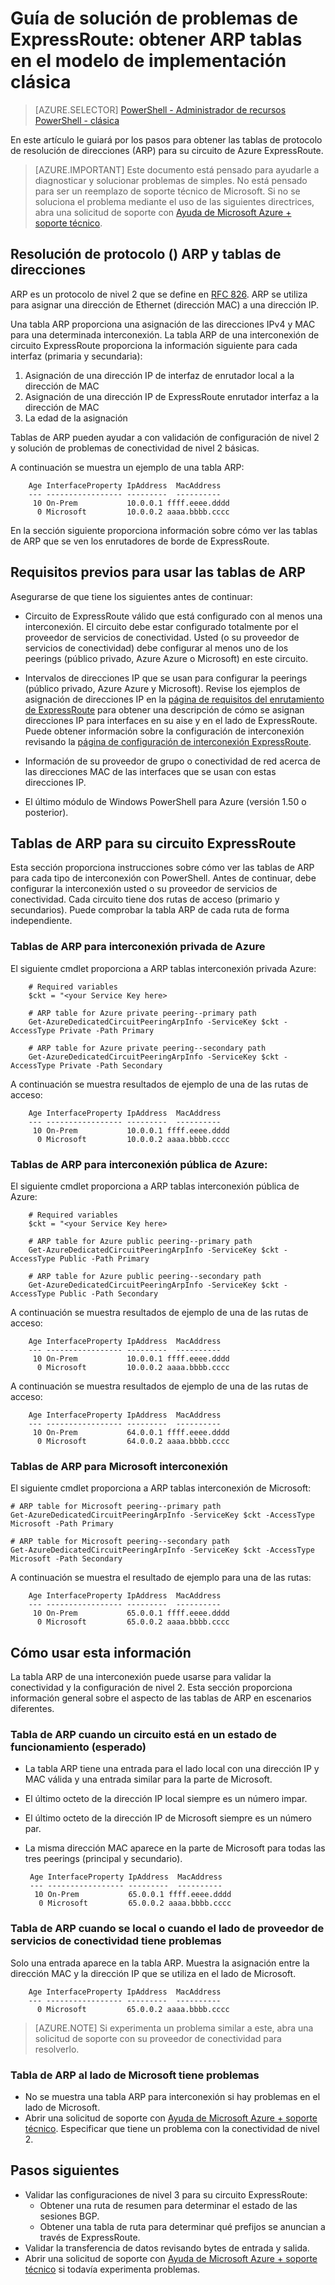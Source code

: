 <properties
   pageTitle="Guía de solución de problemas de ExpressRoute: obtener ARP tablas | Microsoft Azure"
   description="Esta página contiene instrucciones para conseguir a la ARP tablas para un circuito ExpressRoute."
   documentationCenter="na"
   services="expressroute"
   authors="ganesr"
   manager="carolz"
   editor="tysonn"/>
<tags
   ms.service="expressroute"
   ms.devlang="na"
   ms.topic="article"
   ms.tgt_pltfrm="na"
   ms.workload="infrastructure-services"
   ms.date="10/10/2016"
   ms.author="ganesr"/>

# <a name="expressroute-troubleshooting-guide-getting-arp-tables-in-the-classic-deployment-model"></a>Guía de solución de problemas de ExpressRoute: obtener ARP tablas en el modelo de implementación clásica

> [AZURE.SELECTOR]
[PowerShell - Administrador de recursos](expressroute-troubleshooting-arp-resource-manager.md)
[PowerShell - clásica](expressroute-troubleshooting-arp-classic.md)

En este artículo le guiará por los pasos para obtener las tablas de protocolo de resolución de direcciones (ARP) para su circuito de Azure ExpressRoute.

>[AZURE.IMPORTANT] Este documento está pensado para ayudarle a diagnosticar y solucionar problemas de simples. No está pensado para ser un reemplazo de soporte técnico de Microsoft. Si no se soluciona el problema mediante el uso de las siguientes directrices, abra una solicitud de soporte con [Ayuda de Microsoft Azure + soporte técnico](https://portal.azure.com/?#blade/Microsoft_Azure_Support/HelpAndSupportBlade).

## <a name="address-resolution-protocol-arp-and-arp-tables"></a>Resolución de protocolo () ARP y tablas de direcciones
ARP es un protocolo de nivel 2 que se define en [RFC 826](https://tools.ietf.org/html/rfc826). ARP se utiliza para asignar una dirección de Ethernet (dirección MAC) a una dirección IP.

Una tabla ARP proporciona una asignación de las direcciones IPv4 y MAC para una determinada interconexión. La tabla ARP de una interconexión de circuito ExpressRoute proporciona la información siguiente para cada interfaz (primaria y secundaria):

1. Asignación de una dirección IP de interfaz de enrutador local a la dirección de MAC
2. Asignación de una dirección IP de ExpressRoute enrutador interfaz a la dirección de MAC
3. La edad de la asignación

Tablas de ARP pueden ayudar a con validación de configuración de nivel 2 y solución de problemas de conectividad de nivel 2 básicas.

A continuación se muestra un ejemplo de una tabla ARP:

        Age InterfaceProperty IpAddress  MacAddress    
        --- ----------------- ---------  ----------    
         10 On-Prem           10.0.0.1 ffff.eeee.dddd
          0 Microsoft         10.0.0.2 aaaa.bbbb.cccc


En la sección siguiente proporciona información sobre cómo ver las tablas de ARP que se ven los enrutadores de borde de ExpressRoute.

## <a name="prerequisites-for-using-arp-tables"></a>Requisitos previos para usar las tablas de ARP

Asegurarse de que tiene los siguientes antes de continuar:

 - Circuito de ExpressRoute válido que está configurado con al menos una interconexión. El circuito debe estar configurado totalmente por el proveedor de servicios de conectividad. Usted (o su proveedor de servicios de conectividad) debe configurar al menos uno de los peerings (público privado, Azure Azure o Microsoft) en este circuito.

 - Intervalos de direcciones IP que se usan para configurar la peerings (público privado, Azure Azure y Microsoft). Revise los ejemplos de asignación de direcciones IP en la [página de requisitos del enrutamiento de ExpressRoute](expressroute-routing.md) para obtener una descripción de cómo se asignan direcciones IP para interfaces en su aise y en el lado de ExpressRoute. Puede obtener información sobre la configuración de interconexión revisando la [página de configuración de interconexión ExpressRoute](expressroute-howto-routing-classic.md).

 - Información de su proveedor de grupo o conectividad de red acerca de las direcciones MAC de las interfaces que se usan con estas direcciones IP.

 - El último módulo de Windows PowerShell para Azure (versión 1.50 o posterior).

## <a name="arp-tables-for-your-expressroute-circuit"></a>Tablas de ARP para su circuito ExpressRoute
Esta sección proporciona instrucciones sobre cómo ver las tablas de ARP para cada tipo de interconexión con PowerShell. Antes de continuar, debe configurar la interconexión usted o su proveedor de servicios de conectividad. Cada circuito tiene dos rutas de acceso (primario y secundarios). Puede comprobar la tabla ARP de cada ruta de forma independiente.

### <a name="arp-tables-for-azure-private-peering"></a>Tablas de ARP para interconexión privada de Azure
El siguiente cmdlet proporciona a ARP tablas interconexión privada Azure:

        # Required variables
        $ckt = "<your Service Key here>

        # ARP table for Azure private peering--primary path
        Get-AzureDedicatedCircuitPeeringArpInfo -ServiceKey $ckt -AccessType Private -Path Primary

        # ARP table for Azure private peering--secondary path
        Get-AzureDedicatedCircuitPeeringArpInfo -ServiceKey $ckt -AccessType Private -Path Secondary

A continuación se muestra resultados de ejemplo de una de las rutas de acceso:

        Age InterfaceProperty IpAddress  MacAddress    
        --- ----------------- ---------  ----------    
         10 On-Prem           10.0.0.1 ffff.eeee.dddd
          0 Microsoft         10.0.0.2 aaaa.bbbb.cccc


### <a name="arp-tables-for-azure-public-peering"></a>Tablas de ARP para interconexión pública de Azure:
El siguiente cmdlet proporciona a ARP tablas interconexión pública de Azure:

        # Required variables
        $ckt = "<your Service Key here>

        # ARP table for Azure public peering--primary path
        Get-AzureDedicatedCircuitPeeringArpInfo -ServiceKey $ckt -AccessType Public -Path Primary

        # ARP table for Azure public peering--secondary path
        Get-AzureDedicatedCircuitPeeringArpInfo -ServiceKey $ckt -AccessType Public -Path Secondary

A continuación se muestra resultados de ejemplo de una de las rutas de acceso:

        Age InterfaceProperty IpAddress  MacAddress    
        --- ----------------- ---------  ----------    
         10 On-Prem           10.0.0.1 ffff.eeee.dddd
          0 Microsoft         10.0.0.2 aaaa.bbbb.cccc


A continuación se muestra resultados de ejemplo de una de las rutas de acceso:

        Age InterfaceProperty IpAddress  MacAddress    
        --- ----------------- ---------  ----------    
         10 On-Prem           64.0.0.1 ffff.eeee.dddd
          0 Microsoft         64.0.0.2 aaaa.bbbb.cccc


### <a name="arp-tables-for-microsoft-peering"></a>Tablas de ARP para Microsoft interconexión
El siguiente cmdlet proporciona a ARP tablas interconexión de Microsoft:

    # ARP table for Microsoft peering--primary path
    Get-AzureDedicatedCircuitPeeringArpInfo -ServiceKey $ckt -AccessType Microsoft -Path Primary

    # ARP table for Microsoft peering--secondary path
    Get-AzureDedicatedCircuitPeeringArpInfo -ServiceKey $ckt -AccessType Microsoft -Path Secondary


A continuación se muestra el resultado de ejemplo para una de las rutas:

        Age InterfaceProperty IpAddress  MacAddress    
        --- ----------------- ---------  ----------    
         10 On-Prem           65.0.0.1 ffff.eeee.dddd
          0 Microsoft         65.0.0.2 aaaa.bbbb.cccc


## <a name="how-to-use-this-information"></a>Cómo usar esta información
La tabla ARP de una interconexión puede usarse para validar la conectividad y la configuración de nivel 2. Esta sección proporciona información general sobre el aspecto de las tablas de ARP en escenarios diferentes.

### <a name="arp-table-when-a-circuit-is-in-an-operational-expected-state"></a>Tabla de ARP cuando un circuito está en un estado de funcionamiento (esperado)

 - La tabla ARP tiene una entrada para el lado local con una dirección IP y MAC válida y una entrada similar para la parte de Microsoft.
 - El último octeto de la dirección IP local siempre es un número impar.
 - El último octeto de la dirección IP de Microsoft siempre es un número par.
 - La misma dirección MAC aparece en la parte de Microsoft para todas las tres peerings (principal y secundario).


        Age InterfaceProperty IpAddress  MacAddress    
        --- ----------------- ---------  ----------    
         10 On-Prem           65.0.0.1 ffff.eeee.dddd
          0 Microsoft         65.0.0.2 aaaa.bbbb.cccc

### <a name="arp-table-when-its-on-premises-or-when-the-connectivity-provider-side-has-problems"></a>Tabla de ARP cuando se local o cuando el lado de proveedor de servicios de conectividad tiene problemas

 Solo una entrada aparece en la tabla ARP. Muestra la asignación entre la dirección MAC y la dirección IP que se utiliza en el lado de Microsoft.

        Age InterfaceProperty IpAddress  MacAddress    
        --- ----------------- ---------  ----------    
          0 Microsoft         65.0.0.2 aaaa.bbbb.cccc

>[AZURE.NOTE] Si experimenta un problema similar a este, abra una solicitud de soporte con su proveedor de conectividad para resolverlo.


### <a name="arp-table-when-the-microsoft-side-has-problems"></a>Tabla de ARP al lado de Microsoft tiene problemas

 - No se muestra una tabla ARP para interconexión si hay problemas en el lado de Microsoft.
 -  Abrir una solicitud de soporte con [Ayuda de Microsoft Azure + soporte técnico](https://portal.azure.com/?#blade/Microsoft_Azure_Support/HelpAndSupportBlade). Especificar que tiene un problema con la conectividad de nivel 2.

## <a name="next-steps"></a>Pasos siguientes

 - Validar las configuraciones de nivel 3 para su circuito ExpressRoute:
     - Obtener una ruta de resumen para determinar el estado de las sesiones BGP.
     - Obtener una tabla de ruta para determinar qué prefijos se anuncian a través de ExpressRoute.
 - Validar la transferencia de datos revisando bytes de entrada y salida.
 - Abrir una solicitud de soporte con [Ayuda de Microsoft Azure + soporte técnico](https://portal.azure.com/?#blade/Microsoft_Azure_Support/HelpAndSupportBlade) si todavía experimenta problemas.
